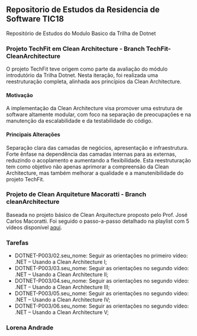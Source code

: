 ## Repositorio de Estudos da Residencia de Software TIC18
Repositório de Estudos do Modulo Basico da Trilha de Dotnet

### Projeto TechFit em Clean Architecture - Branch TechFit-CleanArchitecture

O projeto TechFit teve origem como parte da avaliação do módulo introdutório da Trilha Dotnet. 
Nesta iteração, foi realizada uma reestruturação completa, alinhada aos princípios da Clean Architecture.

#### Motivação
A implementação da Clean Architecture visa promover uma estrutura de software altamente modular, com foco na separação de preocupações e na manutenção da escalabilidade e da testabilidade do código.

#### Principais Alterações
Separação clara das camadas de negócios, apresentação e infraestrutura.
Forte ênfase na dependência das camadas internas para as externas, reduzindo o acoplamento e aumentando a flexibilidade.
Esta reestruturação tem como objetivo não apenas aprimorar a compreensão da Clean Architecture, mas também melhorar a qualidade e a manutenibilidade do projeto TechFit.


### Projeto de Clean Arquiteture Macoratti - Branch cleanArchitecture

Baseada no projeto básico de Clean Arquitecture proposto pelo Prof. José Carlos Macoratti. Foi seguido o passo-a-passo detalhado na playlist com 5 vídeos disponível [aqui](https://www.youtube.com/playlist?list=PLUg4628weKYzPQ9Odqe7jqSTNJbin0j9W).

### Tarefas
- DOTNET-P003/02.seu_nome: Seguir as orientações no primeiro vídeo: .NET – Usando a Clean Architecture I; 
- DOTNET-P003/03.seu_nome: Seguir as orientações no segundo vídeo: .NET – Usando a Clean Architecture II;
- DOTNET-P003/04.seu_nome: Seguir as orientações no segundo vídeo: .NET – Usando a Clean Architecture III;
- DOTNET-P003/05.seu_nome: Seguir as orientações no segundo vídeo: .NET – Usando a Clean Architecture IV;
- DOTNET-P003/06.seu_nome: Seguir as orientações no segundo vídeo: .NET – Usando a Clean Architecture V;

### Lorena Andrade
